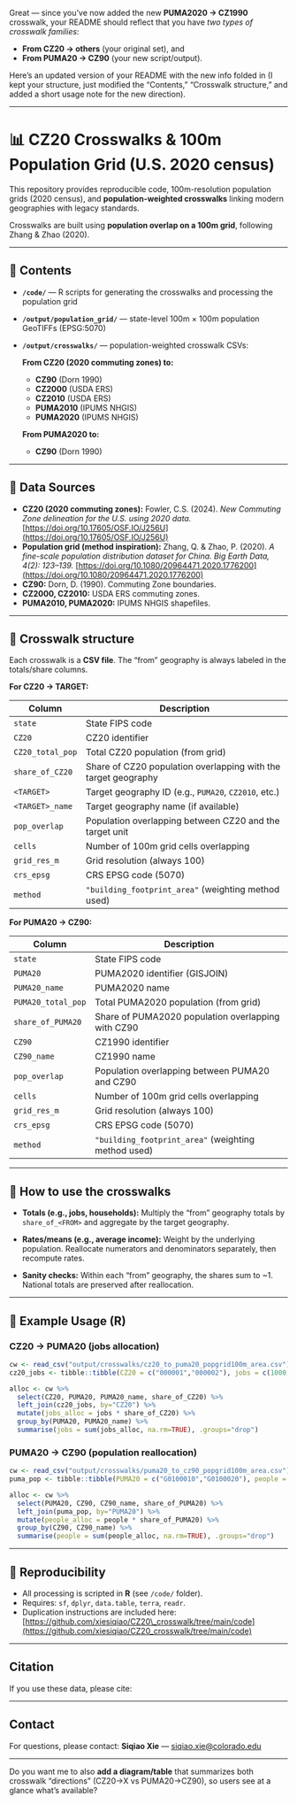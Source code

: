 Great — since you’ve now added the new **PUMA2020 → CZ1990** crosswalk, your README should reflect that you have *two types of crosswalk families*:

* **From CZ20 → others** (your original set), and
* **From PUMA20 → CZ90** (your new script/output).

Here’s an updated version of your README with the new info folded in (I kept your structure, just modified the “Contents,” “Crosswalk structure,” and added a short usage note for the new direction).

---

# 📊 CZ20 Crosswalks & 100m Population Grid (U.S. 2020 census)

This repository provides reproducible code, 100m-resolution population grids (2020 census), and **population-weighted crosswalks** linking modern geographies with legacy standards.

Crosswalks are built using **population overlap on a 100m grid**, following Zhang & Zhao (2020).

---

## 📂 Contents

* **`/code/`** — R scripts for generating the crosswalks and processing the population grid
* **`/output/population_grid/`** — state-level 100m × 100m population GeoTIFFs (EPSG:5070)
* **`/output/crosswalks/`** — population-weighted crosswalk CSVs:

  **From CZ20 (2020 commuting zones) to:**

  * **CZ90** (Dorn 1990)
  * **CZ2000** (USDA ERS)
  * **CZ2010** (USDA ERS)
  * **PUMA2010** (IPUMS NHGIS)
  * **PUMA2020** (IPUMS NHGIS)

  **From PUMA2020 to:**

  * **CZ90** (Dorn 1990)

---

## 🧾 Data Sources

* **CZ20 (2020 commuting zones):** Fowler, C.S. (2024). *New Commuting Zone delineation for the U.S. using 2020 data.* [https://doi.org/10.17605/OSF.IO/J256U](https://doi.org/10.17605/OSF.IO/J256U)
* **Population grid (method inspiration):** Zhang, Q. & Zhao, P. (2020). *A fine-scale population distribution dataset for China.* *Big Earth Data, 4(2): 123–139.* [https://doi.org/10.1080/20964471.2020.1776200](https://doi.org/10.1080/20964471.2020.1776200)
* **CZ90:** Dorn, D. (1990). Commuting Zone boundaries.
* **CZ2000, CZ2010:** USDA ERS commuting zones.
* **PUMA2010, PUMA2020:** IPUMS NHGIS shapefiles.

---

## 📐 Crosswalk structure

Each crosswalk is a **CSV file**. The “from” geography is always labeled in the totals/share columns.

**For CZ20 → TARGET:**

| Column           | Description                                                    |
| ---------------- | -------------------------------------------------------------- |
| `state`          | State FIPS code                                                |
| `CZ20`           | CZ20 identifier                                                |
| `CZ20_total_pop` | Total CZ20 population (from grid)                              |
| `share_of_CZ20`  | Share of CZ20 population overlapping with the target geography |
| `<TARGET>`       | Target geography ID (e.g., `PUMA20`, `CZ2010`, etc.)           |
| `<TARGET>_name`  | Target geography name (if available)                           |
| `pop_overlap`    | Population overlapping between CZ20 and the target unit        |
| `cells`          | Number of 100m grid cells overlapping                          |
| `grid_res_m`     | Grid resolution (always 100)                                   |
| `crs_epsg`       | CRS EPSG code (5070)                                           |
| `method`         | `"building_footprint_area"` (weighting method used)            |

**For PUMA20 → CZ90:**

| Column             | Description                                         |
| ------------------ | --------------------------------------------------- |
| `state`            | State FIPS code                                     |
| `PUMA20`           | PUMA2020 identifier (GISJOIN)                       |
| `PUMA20_name`      | PUMA2020 name                                       |
| `PUMA20_total_pop` | Total PUMA2020 population (from grid)               |
| `share_of_PUMA20`  | Share of PUMA2020 population overlapping with CZ90  |
| `CZ90`             | CZ1990 identifier                                   |
| `CZ90_name`        | CZ1990 name                                         |
| `pop_overlap`      | Population overlapping between PUMA20 and CZ90      |
| `cells`            | Number of 100m grid cells overlapping               |
| `grid_res_m`       | Grid resolution (always 100)                        |
| `crs_epsg`         | CRS EPSG code (5070)                                |
| `method`           | `"building_footprint_area"` (weighting method used) |

---

## 🧮 How to use the crosswalks

* **Totals (e.g., jobs, households):**
  Multiply the “from” geography totals by `share_of_<FROM>` and aggregate by the target geography.

* **Rates/means (e.g., average income):**
  Weight by the underlying population. Reallocate numerators and denominators separately, then recompute rates.

* **Sanity checks:**
  Within each “from” geography, the shares sum to \~1.
  National totals are preserved after reallocation.

---

## 🚀 Example Usage (R)

### CZ20 → PUMA20 (jobs allocation)

```r
cw <- read_csv("output/crosswalks/cz20_to_puma20_popgrid100m_area.csv")
cz20_jobs <- tibble::tibble(CZ20 = c("000001","000002"), jobs = c(1000, 1500))

alloc <- cw %>%
  select(CZ20, PUMA20, PUMA20_name, share_of_CZ20) %>%
  left_join(cz20_jobs, by="CZ20") %>%
  mutate(jobs_alloc = jobs * share_of_CZ20) %>%
  group_by(PUMA20, PUMA20_name) %>%
  summarise(jobs = sum(jobs_alloc, na.rm=TRUE), .groups="drop")
```

### PUMA20 → CZ90 (population reallocation)

```r
cw <- read_csv("output/crosswalks/puma20_to_cz90_popgrid100m_area.csv")
puma_pop <- tibble::tibble(PUMA20 = c("G0100010","G0100020"), people = c(5000, 8000))

alloc <- cw %>%
  select(PUMA20, CZ90, CZ90_name, share_of_PUMA20) %>%
  left_join(puma_pop, by="PUMA20") %>%
  mutate(people_alloc = people * share_of_PUMA20) %>%
  group_by(CZ90, CZ90_name) %>%
  summarise(people = sum(people_alloc, na.rm=TRUE), .groups="drop")
```

---

## 🔁 Reproducibility

* All processing is scripted in **R** (see `/code/` folder).
* Requires: `sf`, `dplyr`, `data.table`, `terra`, `readr`.
* Duplication instructions are included here:
  [https://github.com/xiesiqiao/CZ20\_crosswalk/tree/main/code](https://github.com/xiesiqiao/CZ20_crosswalk/tree/main/code)

---

## Citation

If you use these data, please cite:



---

## Contact

For questions, please contact:
**Siqiao Xie** — [siqiao.xie@colorado.edu](mailto:siqiao.xie@colorado.edu)

---

Do you want me to also **add a diagram/table** that summarizes both crosswalk “directions” (CZ20→X vs PUMA20→CZ90), so users see at a glance what’s available?
